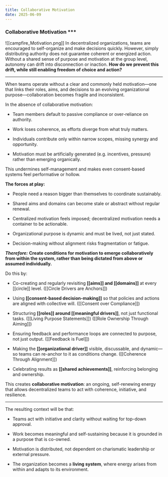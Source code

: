 ```yaml
---
title: Collaborative Motivation
date: 2025-06-09
---
```


### Collaborative Motivation ***
![[campfire_Motivation.png]]
In decentralized organizations, teams are encouraged to self-organize and make decisions quickly. However, simply distributing authority does not guarantee coherent or energized action. Without a shared sense of purpose and motivation at the group level, autonomy can drift into disconnection or inaction.  **How do we prevent this drift, while still enabling freedom of choice and action?**

***
When teams operate without a clear and commonly held motivation—one that links their roles, aims, and decisions to an evolving organizational purpose—collaboration becomes fragile and inconsistent.

In the absence of collaborative motivation:

- Team members default to passive compliance or over-reliance on authority.

- Work loses coherence, as efforts diverge from what truly matters.

- Individuals contribute only within narrow scopes, missing synergy and opportunity.

- Motivation must be artificially generated (e.g. incentives, pressure) rather than emerging organically.

This undermines self-management and makes even consent-based systems feel performative or hollow.

**The forces at play:**
- People need a reason bigger than themselves to coordinate sustainably.

- Shared aims and domains can become stale or abstract without regular renewal.

- Centralized motivation feels imposed; decentralized motivation needs a container to be actionable.

- Organizational purpose is dynamic and must be lived, not just stated.

- Decision-making without alignment risks fragmentation or fatigue.

***Therefore:*** **Create conditions for motivation to emerge collaboratively from within the system, rather than being dictated from above or assumed individually.**

Do this by:

- Co-creating and regularly revisiting **[[aims]] and [[domains]]** at every [[circle]] level. ([[Circle Drivers are Anchors]])

- Using **[[consent-based decision-making]]** so that policies and actions are aligned with collective will. ([[Consent over Compliance]])

- Structuring **[[roles]] around [[meaningful drivers]]**, not just functional tasks.  ([[Living Purpose Statements]])  ([[Role Ownership Through Aiming]])

- Ensuring feedback and performance loops are connected to purpose, not just output. ([[Feedback is Fuel]])

- Making the **[[organizational driver]]** visible, discussable, and dynamic—so teams can re-anchor to it as conditions change.  ([[Coherence Through Alignment]])

- Celebrating results as **[[shared achievements]]**, reinforcing belonging and ownership.


This creates **collaborative motivation**: an ongoing, self-renewing energy that allows decentralized teams to act with coherence, initiative, and resilience.
***
The resulting context will be that:

- Teams act with initiative and clarity without waiting for top-down approval.

- Work becomes meaningful and self-sustaining because it is grounded in a purpose that is co-owned.

- Motivation is distributed, not dependent on charismatic leadership or external pressure.

- The organization becomes a **living system**, where energy arises from within and adapts to its environment.
